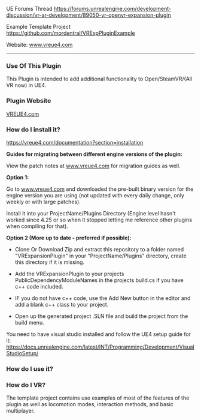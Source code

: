 UE Forums Thread
https://forums.unrealengine.com/development-discussion/vr-ar-development/89050-vr-openvr-expansion-plugin

Example Template Project
https://github.com/mordentral/VRExpPluginExample

Website:
www.vreue4.com

***

### Use Of This Plugin ###

This Plugin is intended to add additional functionality to Open/SteamVR/(All VR now) in UE4.

### Plugin Website ###
[VREUE4.com](https://vreue4.com)

### How do I install it? ###

https://vreue4.com/documentation?section=installation

**Guides for migrating between different engine versions of the plugin:**

View the patch notes at www.vreue4.com for migration guides as well.

**Option 1:**

Go to www.vreue4.com and downloaded the pre-built binary version for the engine version you are using (not updated with every daily change, only weekly or with large patches).

Install it into your ProjectName/Plugins Directory (Engine level hasn't worked since 4.25 or so when it stopped letting me reference other plugins when compiling for that).

**Option 2 (More up to date - preferred if possible):**

* Clone Or Download Zip and extract this repository to a folder named "VRExpansionPlugin" in your "ProjectName/Plugins" directory, create this directory if it is missing.

* Add the VRExpansionPlugin to your projects PublicDependencyModuleNames in the projects build.cs if you have c++ code included.

* IF you do not have c++ code, use the Add New button in the editor and add a blank c++ class to your project.

* Open up the generated project .SLN file and build the project from the build menu.

You need to have visual studio installed and follow the UE4 setup guide for it: https://docs.unrealengine.com/latest/INT/Programming/Development/VisualStudioSetup/

### How do I use it? ###
### How do I VR? ###

The template project contains use examples of most of the features of the plugin as well as locomotion modes, interaction methods, and basic multiplayer.
